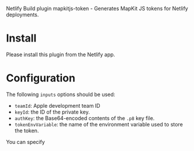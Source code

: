 Netlify Build plugin mapkitjs-token - Generates MapKit JS tokens for Netlify deployments.

# Install

Please install this plugin from the Netlify app.

# Configuration

The following `inputs` options should be used:

* `teamId`: Apple development team ID 
* `keyId`: the ID of the private key.
* `authKey`: the Base64-encoded contents of the `.p8` key file.
* `tokenEnvVariable`: the name of the environment variable used to store the token.

You can specify
